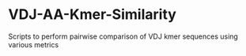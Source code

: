 # VDJ-AA-Kmer-Similarity
Scripts to perform pairwise comparison of VDJ kmer sequences using various metrics
